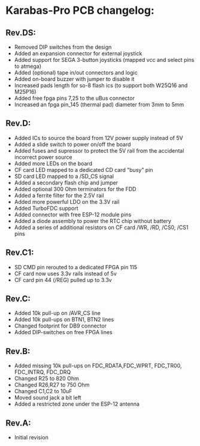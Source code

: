 # Karabas-Pro PCB changelog:

## Rev.DS:

- Removed DIP switches from the design
- Added an expansion connector for external joystick
- Added support for SEGA 3-button joysticks (mapped vcc and select pins to atmega)
- Added (optional) tape in/out connectors and logic
- Added on-board buzzer with jumper to disable it
- Increased pads length for so-8 flash ics (to support both W25Q16 and M25P16)
- Added free fpga pins 7,25 to the uBus connector
- Increased an fpga pin_145 (thermal pad) diameter from 3mm to 5mm

## Rev.D:

- Added ICs to source the board from 12V power supply instead of 5V
- Added a slide switch to power on/off the board
- Added fuses and supressor to protect the 5V rail from the accidental incorrect power source
- Added more LEDs on the board
- CF card LED mapped to a dedicated CD card "busy" pin
- SD card LED mapped to a /SD_CS signal
- Added a secondary flash chip and jumper
- Added optional 300 Ohm terminators for the FDD
- Added a ferrite filter for the 2.5V rail
- Added more powerful LDO on the 3.3V rail
- Added TurboFDC support
- Added connector with free ESP-12 module pins
- Added a diode assembly to power the RTC chip without battery
- Added a series of additional resistors on CF card /WR, /RD, /CS0, /CS1 pins

## Rev.C1:

- SD CMD pin rerouted to a dedicated FPGA pin 115
- CF card now uses 3.3v rails instead of 5v
- CF card pin 44 (/REG) pulled up to 3.3v

## Rev.C:

- Added 10k pull-up on /AVR_CS line
- Added 10k pull-ups on BTN1, BTN2 lines
- Changed footprint for DB9 connector
- Added DIP-switches on free FPGA lines

## Rev.B:

- Added missing 10k pull-ups on FDC_RDATA,FDC_WPRT, FDC_TR00, FDC_INTRQ, FDC_DRQ
- Changed R25 to 820 Ohm
- Changed R26,R27 to 750 Ohm
- Changed C1,C2 to 10uF
- Moved sound jack a bit left
- Added a restricted zone under the ESP-12 antenna

## Rev.A: 

- Initial revision
